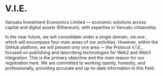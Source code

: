 # V.I.E.
Vanuatu Investment Economics Limited — economic solutions across capital and digital assets (Ethereum), with expertise in Vanuatu citizenship.

In the near future, we will consolidate under a single domain, vie.one , which will encompass four main areas of our activities. However, within the GitHub platform, we will present only one area — the Protocol V.I.E., focused on publishing and describing technologies for Web2 and Web3 integration. This is the primary objective and the main reason for our registration here. We are committed to working openly, honestly, and professionally, providing accurate and up-to-date information in this field.
